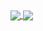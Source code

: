 <a href="https://github.com/anuraghazra/github-readme-stats">
<img align="center" src="https://github-readme-stats.vercel.app/api username=SuboptimalEng&count_private=true&show_icons=true&include_all_commits=true&hide_title=true&hide_border=true" />
</a>

<a href="https://github.com/anuraghazra/github-readme-stats">
<img align="center" src="https://github-readme-stats.vercel.app/api/top-langs/?username=SuboptimalEng&langs_count=3&hide_title=true&hide_border=true" />
</a>
